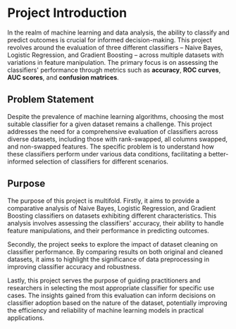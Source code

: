 # Project Introduction

In the realm of machine learning and data analysis, the ability to classify and predict outcomes is crucial for informed decision-making. This project revolves around the evaluation of three different classifiers – Naive Bayes, Logistic Regression, and Gradient Boosting – across multiple datasets with variations in feature manipulation. The primary focus is on assessing the classifiers' performance through metrics such as **accuracy**, **ROC curves**, **AUC scores**, and **confusion matrices**.

## Problem Statement

Despite the prevalence of machine learning algorithms, choosing the most suitable classifier for a given dataset remains a challenge. This project addresses the need for a comprehensive evaluation of classifiers across diverse datasets, including those with rank-swapped, all columns swapped, and non-swapped features. The specific problem is to understand how these classifiers perform under various data conditions, facilitating a better-informed selection of classifiers for different scenarios.

## Purpose

The purpose of this project is multifold. Firstly, it aims to provide a comparative analysis of Naive Bayes, Logistic Regression, and Gradient Boosting classifiers on datasets exhibiting different characteristics. This analysis involves assessing the classifiers' accuracy, their ability to handle feature manipulations, and their performance in predicting outcomes.

Secondly, the project seeks to explore the impact of dataset cleaning on classifier performance. By comparing results on both original and cleaned datasets, it aims to highlight the significance of data preprocessing in improving classifier accuracy and robustness.

Lastly, this project serves the purpose of guiding practitioners and researchers in selecting the most appropriate classifier for specific use cases. The insights gained from this evaluation can inform decisions on classifier adoption based on the nature of the dataset, potentially improving the efficiency and reliability of machine learning models in practical applications.

